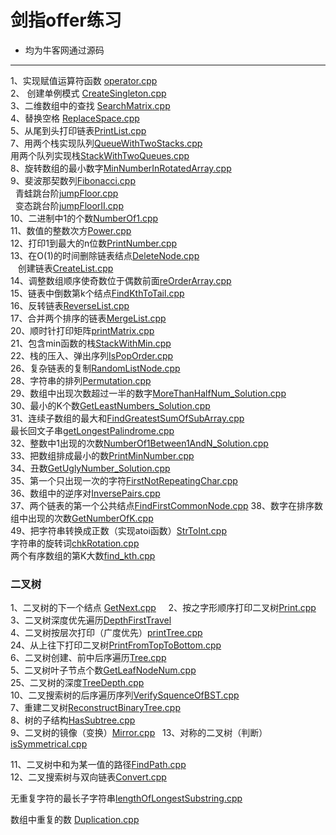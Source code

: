 # 剑指offer练习



 
- 均为牛客网通过源码

-------------------

1、实现赋值运算符函数 [operator.cpp](https://github.com/FlyingFishPeng/jianzhioffer/blob/master/operator.cpp)  
2、 创建单例模式 [CreateSingleton.cpp](https://github.com/FlyingFishPeng/jianzhioffer/blob/master/CreateSingleton.cpp)  
3、二维数组中的查找 [SearchMatrix.cpp](https://github.com/FlyingFishPeng/jianzhioffer/blob/master/SearchMatrix.cpp)  
4、替换空格 [ReplaceSpace.cpp](https://github.com/FlyingFishPeng/jianzhioffer/blob/master/ReplaceSpace.cpp)  
5、从尾到头打印链表[PrintList.cpp](https://github.com/FlyingFishPeng/jianzhioffer/blob/master/PrintList.cpp)     
7、用两个栈实现队列[QueueWithTwoStacks.cpp](https://github.com/FlyingFishPeng/jianzhioffer/blob/master/QueueWithTwoStacks.cpp)   
    用两个队列实现栈[StackWithTwoQueues.cpp](https://github.com/FlyingFishPeng/jianzhioffer/blob/master/StackWithTwoQueues.cpp)   
8、旋转数组的最小数字[MinNumberInRotatedArray.cpp](https://github.com/FlyingFishPeng/jianzhioffer/blob/master/MinNumberInRotatedArray.cpp)  
9、斐波那契数列[Fibonacci.cpp](https://github.com/FlyingFishPeng/jianzhioffer/blob/master/Fibonacci.cpp)   
     青蛙跳台阶[jumpFloor.cpp](https://github.com/FlyingFishPeng/jianzhioffer/blob/master/jumpFloor.cpp)   
     变态跳台阶[jumpFloorII.cpp](https://github.com/FlyingFishPeng/jianzhioffer/blob/master/jumpFloorII.cpp)   
10、二进制中1的个数[NumberOf1.cpp](https://github.com/FlyingFishPeng/jianzhioffer/blob/master/NumberOf1.cpp)   
11、数值的整数次方[Power.cpp](https://github.com/FlyingFishPeng/jianzhioffer/blob/master/Power.cpp)   
12、打印1到最大的n位数[PrintNumber.cpp](https://github.com/FlyingFishPeng/jianzhioffer/blob/master/PrintNumber.cpp)   
13、在O(1)的时间删除链表结点[DeleteNode.cpp](https://github.com/FlyingFishPeng/jianzhioffer/blob/master/DeleteNode.cpp)   
    创建链表[CreateList.cpp](https://github.com/FlyingFishPeng/jianzhioffer/blob/master/CreateList.cpp)    
14、调整数组顺序使奇数位于偶数前面[reOrderArray.cpp](https://github.com/FlyingFishPeng/jianzhioffer/blob/master/reOrderArray.cpp)   
15、链表中倒数第k个结点[FindKthToTail.cpp](https://github.com/FlyingFishPeng/jianzhioffer/blob/master/FindKthToTail.cpp)   
16、反转链表[ReverseList.cpp](https://github.com/FlyingFishPeng/jianzhioffer/blob/master/ReverseList.cpp)   
17、合并两个排序的链表[MergeList.cpp](https://github.com/FlyingFishPeng/jianzhioffer/blob/master/MergeList.cpp)   
20、顺时针打印矩阵[printMatrix.cpp](https://github.com/FlyingFishPeng/jianzhioffer/blob/master/printMatrix.cpp)   
21、包含min函数的栈[StackWithMin.cpp](https://github.com/FlyingFishPeng/jianzhioffer/blob/master/StackWithMin.cpp)   
22、栈的压入、弹出序列[IsPopOrder.cpp](https://github.com/FlyingFishPeng/jianzhioffer/blob/master/IsPopOrder.cpp)   
26、复杂链表的复制[RandomListNode.cpp](https://github.com/FlyingFishPeng/jianzhioffer/blob/master/RandomListNode.cpp)   
28、字符串的排列[Permutation.cpp](https://github.com/FlyingFishPeng/jianzhioffer/blob/master/Permutation.cpp)   
29、数组中出现次数超过一半的数字[MoreThanHalfNum_Solution.cpp](https://github.com/FlyingFishPeng/jianzhioffer/blob/master/MoreThanHalfNum_Solution.cpp)   
30、最小的K个数[GetLeastNumbers_Solution.cpp](https://github.com/FlyingFishPeng/jianzhioffer/blob/master/GetLeastNumbers_Solution.cpp)   
31、连续子数组的最大和[FindGreatestSumOfSubArray.cpp](https://github.com/FlyingFishPeng/jianzhioffer/blob/master/FindGreatestSumOfSubArray.cpp)   
    最长回文子串[getLongestPalindrome.cpp](https://github.com/FlyingFishPeng/jianzhioffer/blob/master/getLongestPalindrome.cpp)  
32、整数中1出现的次数[NumberOf1Between1AndN_Solution.cpp](https://github.com/FlyingFishPeng/jianzhioffer/blob/master/NumberOf1Between1AndN_Solution.cpp)   
33、把数组排成最小的数[PrintMinNumber.cpp](https://github.com/FlyingFishPeng/jianzhioffer/blob/master/PrintMinNumber.cpp)  
34、丑数[GetUglyNumber_Solution.cpp](https://github.com/FlyingFishPeng/jianzhioffer/blob/master/GetUglyNumber_Solution.cpp)   
35、第一个只出现一次的字符[FirstNotRepeatingChar.cpp](https://github.com/FlyingFishPeng/jianzhioffer/blob/master/FirstNotRepeatingChar.cpp)     
36、数组中的逆序对[InversePairs.cpp](https://github.com/FlyingFishPeng/jianzhioffer/blob/master/InversePairs.cpp)   
37、两个链表的第一个公共结点[FindFirstCommonNode.cpp](https://github.com/FlyingFishPeng/jianzhioffer/blob/master/FindFirstCommonNode.cpp) 
38、数字在排序数组中出现的次数[GetNumberOfK.cpp](https://github.com/FlyingFishPeng/jianzhioffer/blob/master/GetNumberOfK.cpp)   
49、把字符串转换成正数（实现atoi函数）[StrToInt.cpp](https://github.com/FlyingFishPeng/jianzhioffer/blob/master/StrToInt.cpp)   
字符串的旋转词[chkRotation.cpp](https://github.com/FlyingFishPeng/jianzhioffer/blob/master/chkRotation.cpp)      
两个有序数组的第K大数[find_kth.cpp](https://github.com/FlyingFishPeng/jianzhioffer/blob/master/find_kth.cpp)   

### 二叉树   
1、二叉树的下一个结点 [GetNext.cpp](https://github.com/FlyingFishPeng/jianzhioffer/blob/master/GetNext.cpp)       
2、按之字形顺序打印二叉树[Print.cpp](https://github.com/FlyingFishPeng/jianzhioffer/blob/master/Print.cpp)   
3、二叉树深度优先遍历[DepthFirstTravel](https://github.com/FlyingFishPeng/jianzhioffer/blob/master/DepthFirstTravel.cpp)  
4、二叉树按层次打印（广度优先）[printTree.cpp](https://github.com/FlyingFishPeng/jianzhioffer/blob/master/printTree.cpp)  
24、从上往下打印二叉树[PrintFromTopToBottom.cpp](https://github.com/FlyingFishPeng/jianzhioffer/blob/master/PrintFromTopToBottom.cpp)  
6、二叉树创建、前中后序遍历[Tree.cpp](https://github.com/FlyingFishPeng/jianzhioffer/blob/master/Tree.cpp)  
5、二叉树叶子节点个数[GetLeafNodeNum.cpp](https://github.com/FlyingFishPeng/jianzhioffer/blob/master/GetLeafNodeNum.cpp)  
25、二叉树的深度[TreeDepth.cpp](https://github.com/FlyingFishPeng/jianzhioffer/blob/master/TreeDepth.cpp)  
10、二叉搜索树的后序遍历序列[VerifySquenceOfBST.cpp](https://github.com/FlyingFishPeng/jianzhioffer/blob/master/VerifySquenceOfBST.cpp)  
7、重建二叉树[ReconstructBinaryTree.cpp](https://github.com/FlyingFishPeng/jianzhioffer/blob/master/ReconstructBinaryTree.cpp)  
8、树的子结构[HasSubtree.cpp](https://github.com/FlyingFishPeng/jianzhioffer/blob/master/HasSubtree.cpp)  
9、二叉树的镜像（变换）[Mirror.cpp](https://github.com/FlyingFishPeng/jianzhioffer/blob/master/Mirror.cpp)  
13、对称的二叉树（判断）[isSymmetrical.cpp](https://github.com/FlyingFishPeng/jianzhioffer/blob/master/isSymmetrical.cpp)  

11、二叉树中和为某一值的路径[FindPath.cpp](https://github.com/FlyingFishPeng/jianzhioffer/blob/master/FindPath.cpp)  
12、二叉搜索树与双向链表[Convert.cpp](https://github.com/FlyingFishPeng/jianzhioffer/blob/master/Convert.cpp)  





无重复字符的最长子字符串[lengthOfLongestSubstring.cpp](https://github.com/FlyingFishPeng/jianzhioffer/blob/master/lengthOfLongestSubstring.cpp)   

数组中重复的数 [Duplication.cpp](https://github.com/FlyingFishPeng/jianzhioffer/blob/master/Duplication.cpp)     




